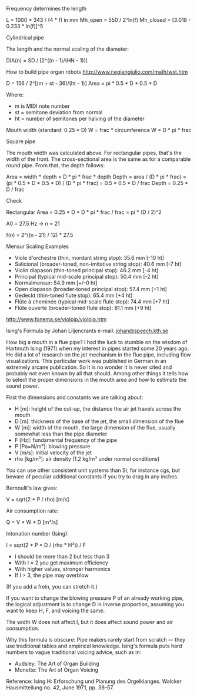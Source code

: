 Frequency determines the length

L = 1000 * 343 / (4 * f) in mm
Mh_open = 550 / 2^ln(f)
Mh_closed = [3.018 - 0.233 * ln(f)]^5

Cylindrical pipe

The length and the normal scaling of the diameter:

DIA(n) = SD / [2^((n - 1)/(HN - 1))]

How to build pipe organ robots
http://www.rwgiangiulio.com/math/wst.htm

D = 156 / 2^[(m + st - 36)/(ht - 1)]
Area = pi * 0.5 * D * 0.5 * D

Where:
- m is MIDI note number
- st = semitone deviation from normal
- ht = number of semitones per halving of the diameter

Mouth width (standard: 0.25 * D)
W = frac * circumference
W = D * pi * frac

Square pipe

The mouth width was calculated above. For rectangular pipes, that's the width of the front.
The cross-sectional area is the same as for a comparable round pipe.
From that, the depth follows:

Area = width * depth
      = D * pi * frac * depth
Depth = area / (D * pi * frac)
      = (pi * 0.5 * D * 0.5 * D) / (D * pi * frac)
      = 0.5 * 0.5 * D / frac
Depth = 0.25 * D / frac

Check

Rectangular Area = 0.25 * D * D * pi * frac / frac
                 = pi * (D / 2)^2

A0 = 27.5 Hz → n = 21

f(n) = 2^((n - 21) / 12) * 27.5

Mensur Scaling Examples

- Viole d'orchestre (thin, mordant string stop): 35.6 mm [-10 ht]
- Salicional (broader-toned, non-imitative string stop): 40.6 mm [-7 ht]
- Violin diapason (thin-toned principal stop): 46.2 mm [-4 ht]
- Principal (typical mid-scale principal stop): 50.4 mm [-2 ht]
- Normalmensur: 54.9 mm [+/-0 ht]
- Open diapason (broader-toned principal stop): 57.4 mm [+1 ht]
- Gedeckt (thin-toned flute stop): 65.4 mm [+4 ht]
- Flûte à cheminée (typical mid-scale flute stop): 74.4 mm [+7 ht]
- Flûte ouverte (broader-toned flute stop): 81.1 mm [+9 ht]

http://www.fonema.se/violpip/violpip.htm

Ising's Formula
by Johan Liljencrants
e-mail:  johan@speech.kth.se

How big a mouth in a flue pipe?
I had the luck to stumble on the wisdom of Hartmuth Ising (1971) when my interest in pipes started some 20 years ago. He did a lot of research on the jet mechanism in the flue pipe, including flow visualizations. This particular work was published in German in an extremely arcane publication. So it is no wonder it is never cited and probably not even known by all that should. Among other things it tells how to select the proper dimensions in the mouth area and how to estimate the sound power.

First the dimensions and constants we are talking about:

- H [m]: height of the cut-up, the distance the air jet travels across the mouth
- D [m]: thickness of the base of the jet, the small dimension of the flue
- W [m]: width of the mouth, the large dimension of the flue, usually somewhat less than the pipe diameter
- F [Hz]: fundamental frequency of the pipe
- P [Pa=N/m²]: blowing pressure
- V [m/s]: initial velocity of the jet
- rho [kg/m³]: air density (1.2 kg/m³ under normal conditions)

You can use other consistent unit systems than SI, for instance cgs, but beware of peculiar additional constants if you try to drag in any inches.

Bernoulli's law gives:

V = sqrt(2 * P / rho)  [m/s]

Air consumption rate:

Q = V * W * D  [m³/s]

Intonation number (Ising):

I = sqrt(2 * P * D / (rho * H³)) / F

- I should be more than 2 but less than 3
- With I = 2 you get maximum efficiency
- With higher values, stronger harmonics
- If I > 3, the pipe may overblow

(If you add a frein, you can stretch it.)

If you want to change the blowing pressure P of an already working pipe, the logical adjustment is to change D in inverse proportion, assuming you want to keep H, F, and voicing the same.

The width W does not affect I, but it does affect sound power and air consumption.

Why this formula is obscure:
Pipe makers rarely start from scratch — they use traditional tables and empirical knowledge. Ising's formula puts hard numbers to vague traditional voicing advice, such as in:

- Audsley: The Art of Organ Building
- Monette: The Art of Organ Voicing

Reference:
Ising H: Erforschung und Planung des Orgelklanges.
Walcker Hausmitteilung no. 42, June 1971, pp. 38–57.
